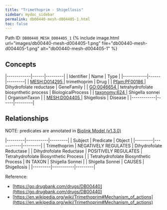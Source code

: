 ```yaml
---
title: "Trimethoprim - Shigellosis"
sidebar: mydoc_sidebar
permalink: db00440-mesh-d004405-1.html
toc: false 
---
```



Path ID: `DB00440_MESH_D004405_1`
{% include image.html url="images/db00440-mesh-d004405-1.png" file="db00440-mesh-d004405-1.png" alt="db00440-mesh-d004405-1" %}

## Concepts

|------------|------|---------|
| Identifier | Name | Type    |
|------------|------|---------|
| <a href="https://identifiers.org/MESH:D014295">MESH:D014295 </a> | trimethoprim | Drug |
| <a href="https://identifiers.org/Pfam:PF00186">Pfam:PF00186 </a> | Dihydrofolate reductase | GeneFamily |
| <a href="https://identifiers.org/GO:0046654">GO:0046654 </a> | tetrahydrofolate biosynthetic process | BiologicalProcess |
| <a href="https://identifiers.org/taxonomy:624">taxonomy:624 </a> | Shigella sonnei | OrganismTaxon |
| <a href="https://identifiers.org/MESH:D004405">MESH:D004405 </a> | Shigellosis | Disease |
|------------|------|---------|

## Relationships


NOTE: predicates are annotated in <a href="https://github.com/biolink/biolink-model/releases/tag/v1.3.0">Biolink Model (v1.3.0)</a>

|---------|-----------|---------|
| Subject | Predicate | Object  |
|---------|-----------|---------|
| Trimethoprim | NEGATIVELY REGULATES | Dihydrofolate Reductase |
| Dihydrofolate Reductase | POSITIVELY REGULATES | Tetrahydrofolate Biosynthetic Process |
| Tetrahydrofolate Biosynthetic Process | IN TAXON | Shigella Sonnei |
| Shigella Sonnei | CAUSES | Shigellosis |
|---------|-----------|---------|

Reference: 
  - [https://go.drugbank.com/drugs/DB00440](https://go.drugbank.com/drugs/DB00440)
  - [https://en.wikipedia.org/wiki/Trimethoprim#Mechanism_of_actions](https://en.wikipedia.org/wiki/Trimethoprim#Mechanism_of_actions)
